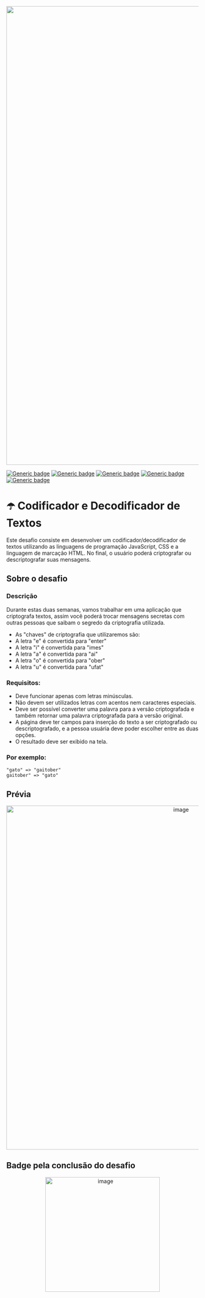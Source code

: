 <p align="center">
  <img src="https://github.com/jessiferreira/numero-secreto-jogo/assets/121064773/27f4f80c-430c-42b8-9dda-f4ad95cb4a49" alt="imagem-alura" width="1200px">
</p>

[![Generic badge](https://img.shields.io/badge/TECNOLOGIA-JavaScript-c125ff.svg)](https://shields.io/)&nbsp;[![Generic badge](https://img.shields.io/badge/TECNOLOGIA-HTML-c125ff.svg)](https://shields.io/)&nbsp;[![Generic badge](https://img.shields.io/badge/TECNOLOGIA-CSS-c125ff.svg)](https://shields.io/)&nbsp;[![Generic badge](https://img.shields.io/badge/IDE-VSCode-c125ff.svg)](https://shields.io/)&nbsp;[![Generic badge](https://img.shields.io/badge/STATUS-Concluído-c125ff.svg)](https://shields.io/)

# ☂️ Codificador e Decodificador de Textos

Este desafio consiste em desenvolver um codificador/decodificador de textos utilizando as linguagens de programação JavaScript, CSS e a linguagem de marcação HTML. No final, o usuário poderá criptografar ou descriptografar suas mensagens.

## Sobre o desafio

### Descrição
Durante estas duas semanas, vamos trabalhar em uma aplicação que criptografa textos, assim você poderá trocar mensagens secretas com outras pessoas que saibam o segredo da criptografia utilizada.
- As "chaves" de criptografia que utilizaremos são:
- A letra "e" é convertida para "enter"
- A letra "i" é convertida para "imes"
- A letra "a" é convertida para "ai"
- A letra "o" é convertida para "ober"
- A letra "u" é convertida para "ufat"

### Requisitos:
- Deve funcionar apenas com letras minúsculas.
- Não devem ser utilizados letras com acentos nem caracteres especiais.
- Deve ser possível converter uma palavra para a versão criptografada e também retornar uma palavra criptografada para a versão original.
- A página deve ter campos para inserção do texto a ser criptografado ou descriptografado, e a pessoa usuária deve poder escolher entre as duas opções.
- O resultado deve ser exibido na tela.

### Por exemplo:
 ```
"gato" => "gaitober"
gaitober" => "gato"
```

## Prévia

<p align="center">
    <img src="https://github.com/jessyferrs/codificador-decodificador-alura/assets/121064773/fe6c2e87-dcb7-4814-ab68-9f647dcc2d61" alt="image" width="900">
</p>

## Badge pela conclusão do desafio
<p align="center">
    <img src="https://github.com/jessyferrs/codificador-decodificador-alura/assets/121064773/b1a5b728-222e-4740-9fcd-557a77bec45a" alt="image" width="300">
</p>


